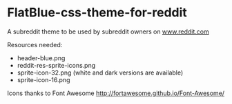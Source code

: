 FlatBlue-css-theme-for-reddit
=============================

A subreddit theme to be used by subreddit owners on www.reddit.com

Resources needed:
- header-blue.png 
- reddit-res-sprite-icons.png
- sprite-icon-32.png (white and dark versions are available)
- sprite-icon-16.png

Icons thanks to Font Awesome http://fortawesome.github.io/Font-Awesome/
